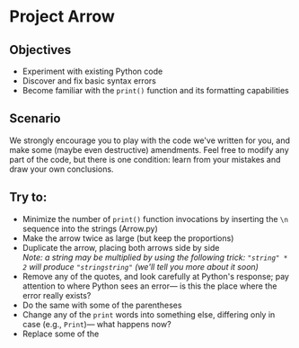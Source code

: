 # Project Arrow

## Objectives

- Experiment with existing Python code
- Discover and fix basic syntax errors
- Become familiar with the `print()` function and its formatting capabilities

## Scenario

We strongly encourage you to play with the code we've written for you, and make some (maybe even destructive) amendments. Feel free to modify any part of the code, but there is one condition: learn from your mistakes and draw your own conclusions.

## Try to:

- Minimize the number of `print()` function invocations by inserting the `\n` sequence into the strings (Arrow.py)
- Make the arrow twice as large (but keep the proportions)
- Duplicate the arrow, placing both arrows side by side  
  *Note: a string may be multiplied by using the following trick: `"string" * 2` will produce `"stringstring"` (we'll tell you more about it soon)*
- Remove any of the quotes, and look carefully at Python's response; pay attention to where Python sees an error— is this the place where the error really exists?
- Do the same with some of the parentheses
- Change any of the `print` words into something else, differing only in case (e.g., `Print`)— what happens now?
- Replace some of the